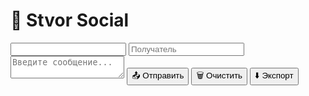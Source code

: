 <html lang="en">
<head>
  <meta charset="UTF-8" />
  <meta name="viewport" content="width=device-width, initial-scale=1.0" />
  <title>Stvor Social</title>
  <link rel="stylesheet" href="strava.css">
  <script src="https://www.gstatic.com/firebasejs/8.10.0/firebase-app.js"></script>
  <script src="https://www.gstatic.com/firebasejs/8.10.0/firebase-database.js"></script>
  <script src="strava.js"></script>
</head>
<body>
  <h1>💬 Stvor Social</h1>
  <input type="text" id="username" readonly />
  <input type="text" id="recipient" placeholder="Получатель" />
  <textarea id="message" placeholder="Введите сообщение..."></textarea>
  <button onclick="encryptMessage()">📤 Отправить</button>
  <button onclick="clearMessages()">🗑 Очистить</button>
  <button onclick="exportMessages()">⬇️ Экспорт</button>
  <ul id="chatList"></ul>
  <div id="result"></div>

  <script src="https://www.gstatic.com/firebasejs/8.10.0/firebase-app.js"></script>
  <script src="https://www.gstatic.com/firebasejs/8.10.0/firebase-database.js"></script>
  <script src="strava.js"></script>
</body>
</html>

